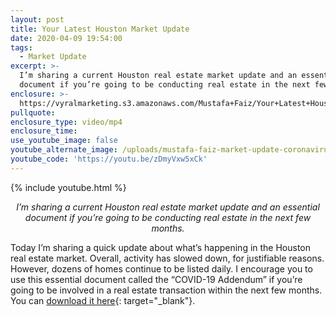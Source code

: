 ```yaml
---
layout: post
title: Your Latest Houston Market Update
date: 2020-04-09 19:54:00
tags:
  - Market Update
excerpt: >-
  I’m sharing a current Houston real estate market update and an essential
  document if you’re going to be conducting real estate in the next few months.
enclosure: >-
  https://vyralmarketing.s3.amazonaws.com/Mustafa+Faiz/Your+Latest+Houston+Market+Update.mp4
pullquote:
enclosure_type: video/mp4
enclosure_time:
use_youtube_image: false
youtube_alternate_image: /uploads/mustafa-faiz-market-update-coronavirus-youtube.jpg
youtube_code: 'https://youtu.be/zDmyVxw5xCk'
---
```


{% include youtube.html %}

<p style="text-align: center;"><em>I’m sharing a current Houston real estate market update and an essential document if you’re going to be conducting real estate in the next few months.</em></p>

Today I’m sharing a quick update about what’s happening in the Houston real estate market. Overall, activity has slowed down, for justifiable reasons. However, dozens of homes continue to be listed daily. I encourage you to use this essential document called the “COVID-19 Addendum” if you’re going to be involved in a real estate transaction within the next few months. You can [download it here](https://www.texasrealestate.com/account/login/?return=members/legal-and-ethics/forms/blank-form-downloads/form-downloader&amp;post_id=51417&amp;type=file){: target="_blank"}.